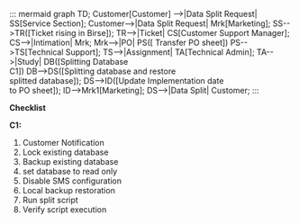 ::: mermaid
 graph TD;
 Customer[Customer] -->|Data Split Request| SS[Service Section];
Customer-->|Data Split Request| Mrk[Marketing];
SS-->TR([Ticket rising in Birse]);
TR-->|Ticket| CS[Customer Support Manager];
CS-->|Intimation| Mrk;
Mrk-->|PO| PS([ Transfer PO sheet])
PS-->TS[Technical Support];
TS-->|Assignment| TA[Technical Admin];
TA-->|Study| DB([Splitting Database<br>C1])
DB-->DS([Splitting database and restore<br> splitted database]);
DS-->ID([Update Implementation date<br> to PO sheet]);
ID-->Mrk1[Marketing];
DS-->|Data Split| Customer;
:::

**Checklist**

**C1:**
1. Customer Notification
2. Lock existing database
3. Backup existing database
4. set database to read only
5. Disable SMS configuration
6. Local backup restoration
7. Run split script
8. Verify script execution

